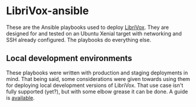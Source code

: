 # LibriVox-ansible

These are the Ansible playbooks used to deploy
[LibriVox](https://librivox.org/). They are designed for and tested on an
Ubuntu Xenial target with networking and SSH already configured. The playbooks
do everything else.

## Local development environments

These playbooks were written with production and staging deployments in mind.
That being said, some considerations were given towards using them for
deploying local development versions of LibriVox. That use case isn't fully
supported (yet?), but with some elbow grease it can be done. A guide is
[available](localdev.md).

